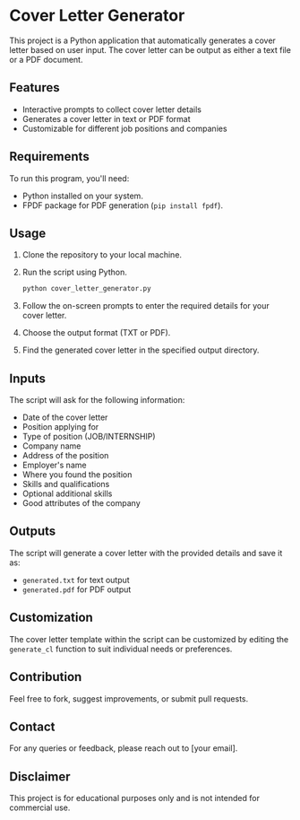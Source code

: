 # Cover Letter Generator

This project is a Python application that automatically generates a cover letter based on user input. The cover letter can be output as either a text file or a PDF document.

## Features

- Interactive prompts to collect cover letter details
- Generates a cover letter in text or PDF format
- Customizable for different job positions and companies

## Requirements

To run this program, you'll need:

- Python installed on your system.
- FPDF package for PDF generation (`pip install fpdf`).

## Usage

1. Clone the repository to your local machine.
2. Run the script using Python.

    ```bash
    python cover_letter_generator.py
    ```

3. Follow the on-screen prompts to enter the required details for your cover letter.
4. Choose the output format (TXT or PDF).
5. Find the generated cover letter in the specified output directory.

## Inputs

The script will ask for the following information:

- Date of the cover letter
- Position applying for
- Type of position (JOB/INTERNSHIP)
- Company name
- Address of the position
- Employer's name
- Where you found the position
- Skills and qualifications
- Optional additional skills
- Good attributes of the company

## Outputs

The script will generate a cover letter with the provided details and save it as:

- `generated.txt` for text output
- `generated.pdf` for PDF output

## Customization

The cover letter template within the script can be customized by editing the `generate_cl` function to suit individual needs or preferences.

## Contribution

Feel free to fork, suggest improvements, or submit pull requests.

## Contact

For any queries or feedback, please reach out to [your email].

## Disclaimer

This project is for educational purposes only and is not intended for commercial use.

